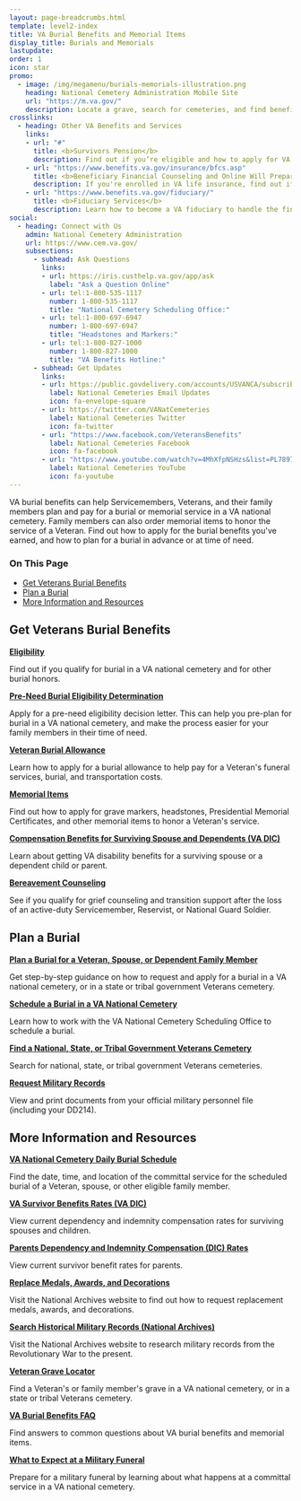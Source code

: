```yaml
---
layout: page-breadcrumbs.html
template: level2-index
title: VA Burial Benefits and Memorial Items
display_title: Burials and Memorials
lastupdate:
order: 1
icon: star
promo:
  - image: /img/megamenu/burials-memorials-illustration.png
    heading: National Cemetery Administration Mobile Site
    url: "https://m.va.gov/"
    description: Locate a grave, search for cemeteries, and find benefits information and resources from your mobile phone or tablet.
crosslinks:
  - heading: Other VA Benefits and Services
    links:
    - url: "#"
      title: <b>Survivors Pension</b>
      description: Find out if you’re eligible and how to apply for VA pension benefits as a surviving spouse or child of a deceased Veteran with wartime service.
    - url: "https://www.benefits.va.gov/insurance/bfcs.asp"
      title: <b>Beneficiary Financial Counseling and Online Will Preparation</b>
      description: If you're enrolled in VA life insurance, find out if you can get free financial planning and online will preparation services.
    - url: "https://www.benefits.va.gov/fiduciary/"
      title: <b>Fiduciary Services</b>
      description: Learn how to become a VA fiduciary to handle the financial affairs of a Veteran in need.
social:
  - heading: Connect with Us
    admin: National Cemetery Administration
    url: https://www.cem.va.gov/
    subsections:
      - subhead: Ask Questions
        links:
        - url: https://iris.custhelp.va.gov/app/ask
          label: "Ask a Question Online"
        - url: tel:1-800-535-1117
          number: 1-800-535-1117
          title: "National Cemetery Scheduling Office:"
        - url: tel:1-800-697-6947
          number: 1-800-697-6947
          title: "Headstones and Markers:"
        - url: tel:1-800-827-1000
          number: 1-800-827-1000
          title: "VA Benefits Hotline:"
      - subhead: Get Updates
        links:
        - url: https://public.govdelivery.com/accounts/USVANCA/subscribers/qualify
          label: National Cemeteries Email Updates
          icon: fa-envelope-square
        - url: https://twitter.com/VANatCemeteries
          label: National Cemeteries Twitter
          icon: fa-twitter
        - url: "https://www.facebook.com/VeteransBenefits"
          label: National Cemeteries Facebook
          icon: fa-facebook
        - url: "https://www.youtube.com/watch?v=4MhXfpNSHzs&list=PL7897A1FCC5516DDE"
          label: National Cemeteries YouTube
          icon: fa-youtube
---
```


<p class="va-introtext">
VA burial benefits can help Servicemembers, Veterans, and their family members plan and pay for a burial or memorial service in a VA national cemetery. Family members can also order memorial items to honor the service of a Veteran. Find out how to apply for the burial benefits you've earned, and how to plan for a burial in advance or at time of need.</p>

<h3>On This Page</h3>

<ul>
  <li><a href="#get">Get Veterans Burial Benefits</a></li>
  <li><a href="#manage">Plan a Burial</a></li>
  <li><a href="#more">More Information and Resources</a></li>
</ul>

<section class='usa-grid'>
  <div class="va-h-ruled--stars"></div>
</section>

<section id="get" class="merger-majorlinks">

  <h2>Get Veterans Burial Benefits</h2>

  <div class="link">
    <a href="/burials-memorials/eligibility/"><b>Eligibility</b></a>
    <p>Find out if you qualify for burial in a VA national cemetery and for other burial honors.
  </div>

  <div class="link">
    <a href="/burials-memorials/pre-need-eligibility/"><b>Pre-Need Burial Eligibility Determination</b></a>
    <p>Apply for a pre-need eligibility decision letter. This can help you pre-plan for burial in a VA national cemetery, and make the process easier for your family members in their time of need.</p>
  </div>

  <div class="link">
    <a href="/burials-memorials/veterans-burial-allowance/"><b>Veteran Burial Allowance</b></a>
    <p>Learn how to apply for a burial allowance to help pay for a Veteran's funeral services, burial, and transportation costs.</p>
  </div>

  <div class="link">
    <a href="/burials-memorials/memorial-items/"><b>Memorial Items</b></a>
    <p>Find out how to apply for grave markers, headstones, Presidential Memorial Certificates, and other memorial items to honor a Veteran's service.</p>
  </div>

  <div class="link">
    <a href="/burials-memorials/dependency-indemnity-compensation/"><b>Compensation Benefits for Surviving Spouse and Dependents (VA DIC)</b></a>
    <p>Learn about getting VA disability benefits for a surviving spouse or a dependent child or parent.</p>
  </div>

   <div class="link">
    <a href="/burials-memorials/bereavement-counseling/"><b>Bereavement Counseling</b></a>
    <p>See if you qualify for grief counseling and transition support after the loss of an active-duty Servicemember, Reservist, or National Guard Soldier.</p>
  </div>


</section>

<section class='usa-grid'>
  <div class="va-h-ruled--stars"></div>
</section>

<section id="manage" class="merger-majorlinks">

  <h2>Plan a Burial</h2>

  <div class="link">
    <a href="/burials-memorials/plan-a-burial/"><b>Plan a Burial for a Veteran, Spouse, or Dependent Family Member</b></a>
    <p>Get step-by-step guidance on how to request and apply for a burial in a VA national cemetery, or in a state or tribal government Veterans cemetery.</p>
    </div>

  <div class="link">
    <a href="https://www.cem.va.gov/cem/burial_benefits/need.asp"><b>Schedule a Burial in a VA National Cemetery</b></a>
    <p>Learn how to work with the VA National Cemetery Scheduling Office to schedule a burial.</p>
  </div>

   <div class="link">
    <a href="https://www.cem.va.gov/cems/listcem.asp" target="_blank"><b>Find a National, State, or Tribal Government Veterans Cemetery</b></a>
    <p>Search for national, state, or tribal government Veterans cemeteries.</p>
  </div>

  <div class="link">
    <a href="#"><b>Request Military Records</b></a>
    <p>View and print documents from your official military personnel file (including your DD214).</p>

  </div>

</section>

<section class='usa-grid'>
  <div class="va-h-ruled--stars"></div>
</section>

<section id="more" class="merger-majorlinks">

  <h2>More Information and Resources</h2>

  <div class="link">
    <a href="https://www.cem.va.gov/dailyburialschedule/"><b>VA National Cemetery Daily Burial Schedule</b></a>
    <p>Find the date, time, and location of the committal service for the scheduled burial of a Veteran, spouse, or other eligible family member.</p>
  </div>

  <div class="link">
    <a href="https://www.benefits.va.gov/Compensation/current_rates_dic.asp"><b>VA Survivor Benefits Rates (VA DIC)</b></a>
    <p>View current dependency and indemnity compensation rates for surviving spouses and children.</p>

  <div class="link">
    <a href="https://www.benefits.va.gov/Pension/current_rates_Parents_DIC_pen.asp"><b>Parents Dependency and Indemnity Compensation (DIC) Rates</b></a>
    <p>View current survivor benefit rates for parents.</p>

  <div class="link">
    <a href="https://www.archives.gov/veterans/replace-medals" target="_blank"><b>Replace Medals, Awards, and Decorations</b></a>
    <p>Visit the National Archives website to find out how to request replacement medals, awards, and decorations.</p>

  <div class="link">
    <a href="https://www.archives.gov/veterans"><b>Search Historical Military Records (National Archives)</b></a>
    <p>Visit the National Archives website to research military records from the Revolutionary War to the present.</p>
  </div>

  <div class="link">
    <a href="https://m.va.gov/gravelocator/index.cfm"><b>Veteran Grave Locator</b></a>
    <p>Find a Veteran's or family member's grave in a VA national cemetery, or in a state or tribal Veterans cemetery.</p>
  </div>

  <div class="link">
    <a href="https://www.cem.va.gov/cem/faq.asp"><b>VA Burial Benefits FAQ</b></a>
    <p>Find answers to common questions about VA burial benefits and memorial items.</p>
  </div>

  <div class="link">
    <a href="/burials-memorials/what-to-expect-at-military-funeral/"><b>What to Expect at a Military Funeral</b></a>
    <p>Prepare for a military funeral by learning about what happens at a committal service in a VA national cemetery.</p>
  </div>

</section>
